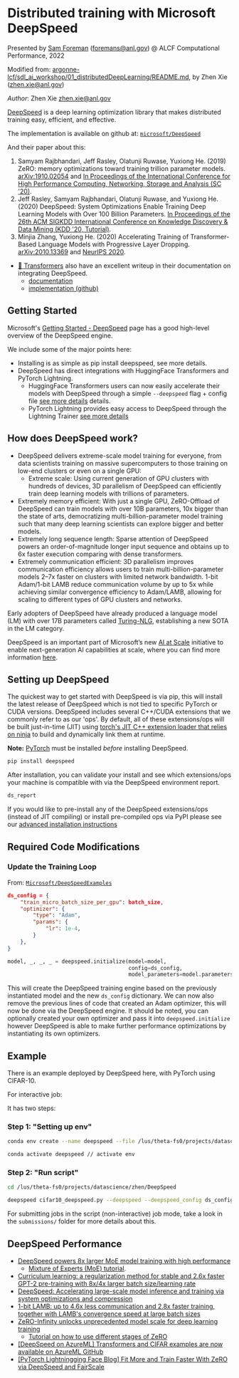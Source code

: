 # Distributed training with Microsoft DeepSpeed

Presented by [Sam Foreman](https://samforeman.me)
([foremans@anl.gov](mailto:///foremans@anl.gov)) @ ALCF Computational
Performance, 2022

Modified from:
[argonne-lcf/sdl_ai_workshop/01_distributedDeepLearning/README.md](https://github.com/argonne-lcf/sdl_ai_workshop/blob/master/01_distributedDeepLearning/DeepSpeed/README.md),
by Zhen Xie ([zhen.xie@anl.gov](mailto:///zhen.xie@anl.gov))

_Author_: Zhen Xie zhen.xie@anl.gov

[DeepSpeed](https://www.deepspeed.ai/) is a deep learning optimization library
that makes distributed training easy, efficient, and effective.

The implementation is available on github at:
[`microsoft/DeepSpeed`](https://www.github.com/microsoft/deepspeed)

And their paper about this:
1. Samyam Rajbhandari, Jeff Rasley, Olatunji Ruwase, Yuxiong He. (2019) ZeRO:
   memory optimizations toward training trillion parameter models.
   [arXiv:1910.02054](https://arxiv.org/abs/1910.02054) and [In Proceedings of
   the International Conference for High Performance Computing, Networking,
   Storage and Analysis (SC
   '20)](https://dl.acm.org/doi/10.5555/3433701.3433727).
2. Jeff Rasley, Samyam Rajbhandari, Olatunji Ruwase, and Yuxiong He. (2020)
   DeepSpeed: System Optimizations Enable Training Deep Learning Models with
   Over 100 Billion Parameters. [In Proceedings of the 26th ACM SIGKDD
   International Conference on Knowledge Discovery & Data Mining (KDD '20,
   Tutorial)](https://dl.acm.org/doi/10.1145/3394486.3406703).
3. Minjia Zhang, Yuxiong He. (2020) Accelerating Training of Transformer-Based
   Language Models with Progressive Layer Dropping.
   [arXiv:2010.13369](https://arxiv.org/abs/2010.13369) and [NeurIPS
   2020](https://proceedings.neurips.cc/paper/2020/hash/a1140a3d0df1c81e24ae954d935e8926-Abstract.html).


- [🤗 Transformers](https://www.github.com/huggingface/transformers) also have
  an excellent writeup in their documentation on integrating DeepSpeed.
  - [documentation](https://huggingface.co/docs/transformers/main_classes/deepspeed)
  - [implementation
    (github)](https://github.com/huggingface/transformers/blob/3f936df66287f557c6528912a9a68d7850913b9b/src/transformers/deepspeed.py)


## Getting Started
Microsoft's [Getting Started -
DeepSpeed](https://www.deepspeed.ai/getting-started/#installation) page has a
good high-level overview of the DeepSpeed engine.

We include some of the major points here:
  - Installing is as simple as pip install deepspeed, see more details.
  - DeepSpeed has direct integrations with HuggingFace Transformers and PyTorch
    Lightning.
    - HuggingFace Transformers users can now easily accelerate their models
      with DeepSpeed through a simple `--deepspeed` flag + config file [see more details](https://huggingface.co/transformers/main_classes/trainer.html#deepspeed)
      details. 
    - PyTorch Lightning provides easy access to DeepSpeed through the Lightning
      Trainer [see more details](https://pytorch-lightning.readthedocs.io/en/stable/advanced/model_parallel.html#deepspeed)



## How does DeepSpeed work?

- DeepSpeed delivers extreme-scale model training for everyone, from data
  scientists training on massive supercomputers to those training on low-end
  clusters or even on a single GPU:
  - Extreme scale: Using current generation of GPU clusters with hundreds of
    devices, 3D parallelism of DeepSpeed can efficiently train deep learning
    models with trillions of parameters.  
- Extremely memory efficient: With just a single GPU, ZeRO-Offload of DeepSpeed
  can train models with over 10B parameters, 10x bigger than the state of arts,
  democratizing multi-billion-parameter model training such that many deep
  learning scientists can explore bigger and better models.
- Extremely long sequence length: Sparse attention of DeepSpeed powers an
  order-of-magnitude longer input sequence and obtains up to 6x faster
  execution comparing with dense transformers.  
- Extremely communication efficient: 3D parallelism improves communication
  efficiency allows users to train multi-billion-parameter models 2–7x faster
  on clusters with limited network bandwidth.  1-bit Adam/1-bit LAMB reduce
  communication volume by up to 5x while achieving similar convergence
  efficiency to Adam/LAMB, allowing for scaling to different types of GPU
  clusters and networks.

Early adopters of DeepSpeed have already produced a language model (LM) with
over 17B parameters called
[Turing-NLG](https://www.microsoft.com/en-us/research/blog/turing-nlg-a-17-billion-parameter-language-model-by-microsoft),
establishing a new SOTA in the LM category.

DeepSpeed is an important part of Microsoft’s new
[AI at Scale](https://www.microsoft.com/en-us/research/project/ai-at-scale/)
initiative to enable next-generation AI capabilities at scale, where you can find more
information [here](https://innovation.microsoft.com/en-us/exploring-ai-at-scale).

## Setting up DeepSpeed

The quickest way to get started with DeepSpeed is via pip, this will install
the latest release of DeepSpeed which is not tied to specific PyTorch or CUDA
versions. DeepSpeed includes several C++/CUDA extensions that we commonly refer
to as our 'ops'.  By default, all of these extensions/ops will be built
just-in-time (JIT) using [torch's JIT C++ extension loader that relies on
ninja](https://pytorch.org/docs/stable/cpp_extension.html) to build and
dynamically link them at runtime.

**Note:** [PyTorch](https://pytorch.org/) must be installed _before_ installing
DeepSpeed.

```bash
pip install deepspeed
```

After installation, you can validate your install and see which extensions/ops
your machine is compatible with via the DeepSpeed environment report.

```bash
ds_report
```

If you would like to pre-install any of the DeepSpeed extensions/ops (instead
of JIT compiling) or install pre-compiled ops via PyPI please see our [advanced
installation instructions](https://www.deepspeed.ai/tutorials/advanced-install/)

## Required Code Modifications
### Update the Training Loop
From: [`Microsoft/DeepSpeedExamples`](https://github.com/microsoft/DeepSpeedExamples/blob/36212dd59c/HelloDeepSpeed/README.md)

```json
ds_config = {
    "train_micro_batch_size_per_gpu": batch_size,
    "optimizer": {
        "type": "Adam",
        "params": {
            "lr": 1e-4,
        }
    },
}
```

```python
model, _, _, _ = deepspeed.initialize(model=model,
                                      config=ds_config,
                                      model_parameters=model.parameters())
```

This will create the DeepSpeed training engine based on the previously instantiated model and the new `ds_config` dictionary. We can now also remove the previous lines of code that created an Adam optimizer, this will now be done via the DeepSpeed engine. It should be noted, you can optionally created your own optimizer and pass it into `deepspeed.initialize` however DeepSpeed is able to make further performance optimizations by instantiating its own optimizers.



## Example

There is an example deployed by DeepSpeed here, with PyTorch using CIFAR-10.

For interactive job: 

It has two steps:

### Step 1: "Setting up env"
```bash
conda env create --name deepspeed --file /lus/theta-fs0/projects/datascience/zhen/env_deepspeed.yml //set up env and install packages
```
```bash
conda activate deepspeed // activate env
```

### Step 2: "Run script"
```bash
cd /lus/theta-fs0/projects/datascience/zhen/DeepSpeed
```
```bash
deepspeed cifar10_deepspeed.py --deepspeed --deepspeed_config ds_config.json $@
```

For submitting jobs in the script (non-interactive) job mode, take a look in the `submissions/` folder for more details about this.


## DeepSpeed Performance

* [DeepSpeed powers 8x larger MoE model training with high performance](https://www.microsoft.com/en-us/research/blog/deepspeed-powers-8x-larger-moe-model-training-with-high-performance/)
  * [Mixture of Experts (MoE) tutorial](https://www.deepspeed.ai/tutorials/mixture-of-experts/).
* [Curriculum learning: a regularization method for stable and 2.6x faster GPT-2 pre-training with 8x/4x larger batch size/learning rate](https://www.deepspeed.ai/tutorials/curriculum-learning/)
* [DeepSpeed: Accelerating large-scale model inference and training via system optimizations and compression](https://www.microsoft.com/en-us/research/blog/deepspeed-accelerating-large-scale-model-inference-and-training-via-system-optimizations-and-compression/)
* [1-bit LAMB: up to 4.6x less communication and 2.8x faster training, together with LAMB's convergence speed at large batch sizes](https://www.deepspeed.ai/tutorials/onebit-lamb/)
* [ZeRO-Infinity unlocks unprecedented model scale for deep learning training](https://www.microsoft.com/en-us/research/blog/zero-infinity-and-deepspeed-unlocking-unprecedented-model-scale-for-deep-learning-training/)
  * [Tutorial on how to use different stages of ZeRO](https://www.deepspeed.ai/tutorials/zero/)
* [[DeepSpeed on AzureML] Transformers and CIFAR examples are now available on AzureML GitHub](https://github.com/Azure/azureml-examples/tree/main/python-sdk/workflows/train/deepspeed)
* [[PyTorch Lightningging Face Blog] Fit More and Train Faster With ZeRO via DeepSpeed and FairScale](https://huggingface.co/blog/zero-deepspeed-fairscale)
